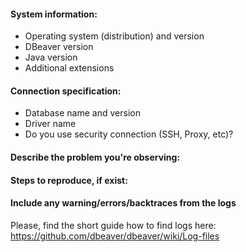 <!--
Thank you for reporting an issue.

*IMPORTANT* -  *before* creating a new issue please look around:
 - DBeaver documentation: https://github.com/dbeaver/dbeaver/wiki
 and
 - open issues in Github tracker: https://github.com/dbeaver/dbeaver/issues
  
If you cannot find a similar problem, then create a new issue. Short tips about new issues can be found here: https://github.com/dbeaver/dbeaver/wiki/Posting-issues

Please, do not create issue duplicates. If you find the same or similar issue, just add a comment or vote for this feature. It helps us to track the most popular requests and fix them faster.

Please fill in as much of the template as possible.
-->

#### System information: 
- Operating system (distribution) and version
- DBeaver version
- Java version 
- Additional extensions

#### Connection specification:
- Database name and version
- Driver name
- Do you use security connection (SSH, Proxy, etc)? 


#### Describe the problem you're observing:

#### Steps to reproduce, if exist:

#### Include any warning/errors/backtraces from the logs
Please, find the short guide how to find logs here: https://github.com/dbeaver/dbeaver/wiki/Log-files
